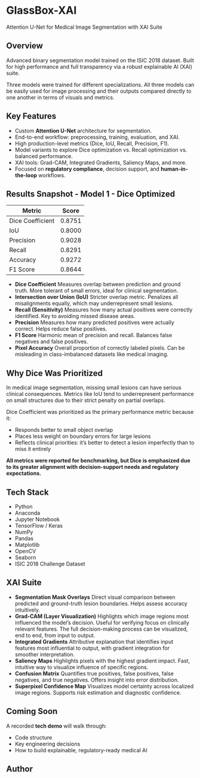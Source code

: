 # GlassBox-XAI
Attention U-Net for Medical Image Segmentation with XAI Suite  

## Overview
Advanced binary segmentation model trained on the ISIC 2018 dataset. Built for high performance and full transparency via a robust explainable AI (XAI) suite. 

Three models were trained for different specializations. All three models can be easily used for image processing and their outputs compared directly to one another in terms of visuals and metrics.

## Key Features
- Custom **Attention U-Net** architecture for segmentation.
- End-to-end workflow: preprocessing, training, evaluation, and XAI.
- High production-level metrics (Dice, IoU, Recall, Precision, F1).
- Model variants to explore Dice optimization vs. Recall optimization vs. balanced performance.
- XAI tools: Grad-CAM, Integrated Gradients, Saliency Maps, and more.
- Focused on **regulatory compliance**, decision support, and **human-in-the-loop** workflows.

## Results Snapshot - Model 1 - Dice Optimized
| Metric         | Score    |
|----------------|----------|
| Dice Coefficient | 0.8751   |
| IoU            | 0.8000   |
| Precision      | 0.9028   |
| Recall         | 0.8291   |
| Accuracy       | 0.9272   |
| F1 Score       | 0.8644   |

- **Dice Coefficient**	            Measures overlap between prediction and ground truth. More tolerant of small errors, ideal for clinical segmentation.
- **Intersection over Union (IoU)**	Stricter overlap metric. Penalizes all misalignments equally, which may underrepresent small lesions.
- **Recall (Sensitivity)**	        Measures how many actual positives were correctly identified. Key to avoiding missed disease areas.
- **Precision**	                    Measures how many predicted positives were actually correct. Helps reduce false positives.
- **F1 Score**	                    Harmonic mean of precision and recall. Balances false negatives and false positives.
- **Pixel Accuracy**	              Overall proportion of correctly labeled pixels. Can be misleading in class-imbalanced datasets like medical imaging.

## Why Dice Was Prioritized
In medical image segmentation, missing small lesions can have serious clinical consequences. Metrics like IoU tend to underrepresent performance on small structures due to their strict penalty on partial overlaps.

Dice Coefficient was prioritized as the primary performance metric because it:

- Responds better to small object overlap
- Places less weight on boundary errors for large lesions
- Reflects clinical priorities: it’s better to detect a lesion imperfectly than to miss it entirely

**All metrics were reported for benchmarking, but Dice is emphasized due to its greater alignment with decision-support needs and regulatory expectations.**

## Tech Stack
- Python
- Anaconda
- Jupyter Notebook
- TensorFlow / Keras
- NumPy
- Pandas
- Matplotlib
- OpenCV
- Seaborn
- ISIC 2018 Challenge Dataset

## XAI Suite
- **Segmentation Mask Overlays**	    Direct visual comparison between predicted and ground-truth lesion boundaries. Helps assess accuracy intuitively.
- **Grad-CAM (Layer Visualization)**	Highlights which image regions most influenced the model’s decision. Useful for verifying focus on clinically relevant features. The full decision-making process can be visualized, end to end, from input to output.
- **Integrated Gradients**	          Attributive explanation that identifies input features most influential to output, with gradient integration for smoother interpretation.
- **Saliency Maps**	                  Highlights pixels with the highest gradient impact. Fast, intuitive way to visualize influence of specific regions.
- **Confusion Matrix**	              Quantifies true positives, false positives, false negatives, and true negatives. Offers insight into error distribution.
- **Superpixel Confidence Map**	      Visualizes model certainty across localized image regions. Supports risk estimation and diagnostic confidence.

## Coming Soon
A recorded **tech demo** will walk through:
- Code structure
- Key engineering decisions
- How to build explainable, regulatory-ready medical AI

## Author
